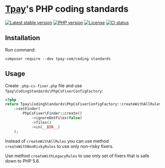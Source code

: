 # [Tpay](https://tpay.com)'s PHP coding standards

[![Latest stable version](https://img.shields.io/packagist/v/tpay-com/coding-standards.svg?label=current%20version)](https://packagist.org/packages/tpay-com/coding-standards)
[![PHP version](https://img.shields.io/packagist/php-v/tpay-com/coding-standards.svg)](https://php.net)
[![License](https://img.shields.io/github/license/tpay-com/php-coding-standards.svg)](LICENSE)
[![CI status](https://github.com/tpay-com/php-coding-standards/actions/workflows/ci.yaml/badge.svg?branch=main)](https://github.com/tpay-com/php-coding-standards/actions)


## Installation
Run command:
```console
composer require --dev tpay-com/coding-standards
```


## Usage
Create `.php-cs-fixer.php` file and use `Tpay\CodingStandards\PhpCsFixerConfigFactory`:
```php
<?php
return Tpay\CodingStandards\PhpCsFixerConfigFactory::createWithAllRules()
    ->setFinder(
        PhpCsFixer\Finder::create()
            ->ignoreDotFiles(false)
            ->files()
            ->in(__DIR__)
    );
```

Instead of `createWithAllRules` you can use method `createWithNonRiskyRules` to use only non-risky fixers.

Use method `createWithLegacyRules` to use only set of fixers that is safe down to PHP 5.6.
